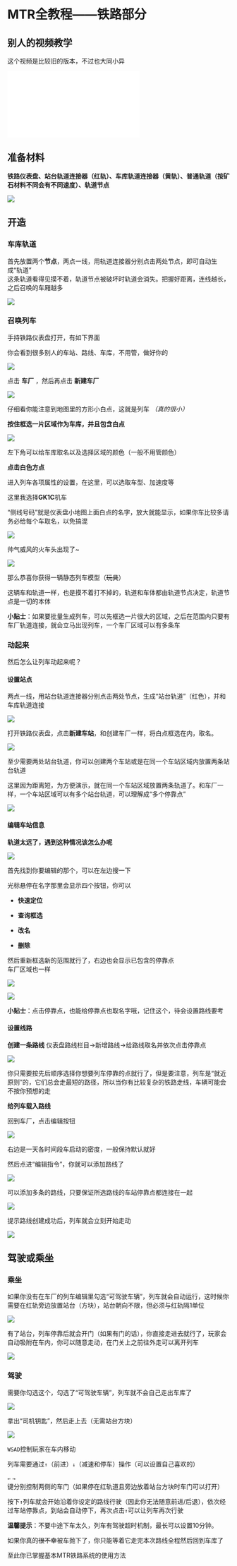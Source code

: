 # MTR全教程——铁路部分

## 别人的视频教学

这个视频是比较旧的版本，不过也大同小异

<iframe src="//player.bilibili.com/player.html?isOutside=true&aid=932197515&bvid=BV18M4y157Ng&cid=398960717&p=1" scrolling="no" border="0" frameborder="no" framespacing="0" allowfullscreen="true"></iframe>

## 准备材料

**铁路仪表盘、站台轨道连接器（红轨）、车库轨道连接器（黄轨）、普通轨道（按矿石材料不同会有不同速度）、轨道节点**

![](/others/MTR/准备.jpg)

## 开造

### 车库轨道

首先放置两个**节点**，两点一线，用轨道连接器分别点击两处节点，即可自动生成“轨道”
<br>
这条轨道看得见摸不着，轨道节点被破坏时轨道会消失。把握好距离，连线越长，之后召唤的车厢越多

![](/others/MTR/车库轨道.png)

### 召唤列车

手持铁路仪表盘打开，有如下界面

你会看到很多别人的车站、路线、车库，不用管，做好你的

![](/others/MTR/铁路仪表盘1.png)

点击 **车厂** ，然后再点击 **新建车厂**

![](/others/MTR/铁路仪表盘2.png)

仔细看你能注意到地图里的方形小白点，这就是列车 *（真的很小）*

**按住框选一片区域作为车库，并且包含白点**

![](/others/MTR/铁路仪表盘3.png)

左下角可以给车库取名以及选择区域的颜色（一般不用管颜色）

**点击白色方点**

进入列车各项属性的设置，在这里，可以选取车型、加速度等

这里我选择**GK1C**机车

“侧线号码”就是仪表盘小地图上面白点的名字，放大就能显示，如果你车比较多请务必给每个车取名，以免搞混

![](/others/MTR/铁路仪表盘4.png)

帅气威风的火车头出现了~

![](/others/MTR/召唤列车.png)

那么恭喜你获得一辆静态列车模型（~~玩具~~）

这辆车和轨道一样，也是摸不着打不掉的，轨道和车体都由轨道节点决定，轨道节点是一切的本体

**小贴士**：如果要批量生成列车，可以先框选一片很大的区域，之后在范围内只要有车厂轨道连接，就会立马出现列车，一个车厂区域可以有多条车

### 动起来

然后怎么让列车动起来呢？

#### 设置站点

两点一线，用站台轨道连接器分别点击两处节点，生成“站台轨道”（红色），并和车库轨道连接

![](/others/MTR/设置站点1.png)

打开铁路仪表盘，点击**新建车站**，和创建车厂一样，将白点框选在内，取名。

![](/others/MTR/设置站点2.png)

至少需要两处站台轨道，你可以创建两个车站或是在同一个车站区域内放置两条站台轨道

这里因为距离短，为方便演示，就在同一个车站区域放置两条轨道了。和车厂一样，一个车站区域可以有多个站台轨道，可以理解成“多个停靠点”

![](/others/MTR/设置站点3.png)

#### 编辑车站信息

**轨道太远了，遇到这种情况该怎么办呢**

![](/others/MTR/设置站点4.png)

首先找到你要编辑的那个，可以在左边搜一下

光标悬停在名字那里会显示四个按钮，你可以

- **快速定位**

- **查询框选**
- **改名**
- **删除**

然后重新框选新的范围就行了，右边也会显示已包含的停靠点<br>车厂区域也一样

![](/others/MTR/设置站点5.png)

![](/others/MTR/设置站点6.png)

**小贴士**：点击停靠点，也能给停靠点也取名字哦，记住这个，待会设置路线要考

#### 设置线路

**创建一条路线**
仪表盘路线栏目→新增路线→给路线取名并依次点击停靠点

![](/others/MTR/设置路线1.png)

你只需要按先后顺序选择你想要列车停靠的点就行了，但是要注意，列车是“就近原则”的，它们总会走最短的路径，所以当你有比较复杂的铁路走线，车辆可能会不按你预想的走

**给列车载入路线**

回到车厂，点击编辑按钮

![](/others/MTR/设置路线2.png)

右边是一天各时间段车启动的密度，一般保持默认就好

然后点进“编辑指令”，你就可以添加路线了

![](/others/MTR/设置路线3.png)

可以添加多条的路线，只要保证所选路线的车站停靠点都连接在一起

![](/others/MTR/设置路线4.png)

提示路线创建成功后，列车就会立刻开始走动

![](/others/MTR/设置路线5.png)

## 驾驶或乘坐

### 乘坐

如果你没有在车厂的列车编辑里勾选“可驾驶车辆”，列车就会自动运行，这时候你需要在红轨旁边放置站台（方块），站台朝向不限，但必须与红轨隔1单位

![](/others/MTR/乘坐1.png)

有了站台，列车停靠后就会开门（如果有门的话），你直接走进去就行了，玩家会自动吸附在车内，你可以随意走动，在门关上之前往外走可以离开列车

![](/others/MTR/乘坐2.png)

### 驾驶

需要你勾选这个，勾选了“可驾驶车辆”，列车就不会自己走出车库了

![](/others/MTR/驾驶1.png)

拿出“司机钥匙”，然后走上去（无需站台方块）

![](/others/MTR/驾驶2.png)

`WSAD`控制玩家在车内移动

列车需要通过`↑`（前进）`↓`（减速和停车）操作（可以设置自己喜欢的）

`←` `→`键分别控制两侧的车门（如果停在红轨道且旁边放着站台方块时车门可以打开）

按下`↑`列车就会开始沿着你设定的路线行驶（因此你无法随意前进/后退），依次经过车站停靠点，到站会自动停下，再次点击`↑`可以让列车再次行驶

**温馨提示**：不要中途下车太久，列车有驾驶超时机制，最长可以设置10分钟。

如果你真的~~很不幸~~被车抛下了，你只能等着它走完本次路线全程然后回到车库了

至此你已掌握基本MTR铁路系统的使用方法